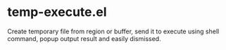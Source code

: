 # temp-execute.el
Create temporary file from region or buffer, send it to execute using shell command, popup output result and easily dismissed.


